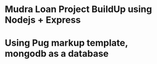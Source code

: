 # Mudra Loan Project BuildUp using Nodejs + Express
# Using Pug markup template, mongodb as a database
